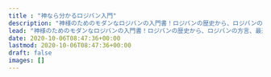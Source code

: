 ```yaml
---
title : "神なら分かるロジバン入門"
description: "神様のためのモダンなロジバンの入門書！ロジバンの歴史から、ロジバンの方言、最近の動向までを大体網羅！（したい！）"
lead: "神様のためのモダンなロジバンの入門書！ロジバンの歴史から、ロジバンの方言、最近の動向までを大体網羅！（したい！）"
date: 2020-10-06T08:47:36+00:00
lastmod: 2020-10-06T08:47:36+00:00
draft: false
images: []
---
```

